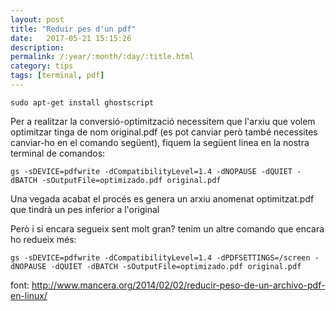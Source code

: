 ```yaml
---
layout: post
title: "Reduir pes d'un pdf"
date:   2017-05-21 15:15:26
description:
permalink: /:year/:month/:day/:title.html
category: tips
tags: [terminal, pdf]
---
```



    sudo apt-get install ghostscript

Per a realitzar la conversió-optimització necessitem que l'arxiu que volem optimitzar tinga de nom original.pdf (es pot canviar però també necessites canviar-ho en el comando següent), fiquem la següent linea en la nostra terminal de comandos:

    gs -sDEVICE=pdfwrite -dCompatibilityLevel=1.4 -dNOPAUSE -dQUIET -dBATCH -sOutputFile=optimizado.pdf original.pdf

Una vegada acabat el procés es genera un arxiu anomenat optimitzat.pdf que tindrà un pes inferior a l'original

Però i si encara segueix sent molt gran? tenim un altre comando que encara ho redueix més:

    gs -sDEVICE=pdfwrite -dCompatibilityLevel=1.4 -dPDFSETTINGS=/screen -dNOPAUSE -dQUIET -dBATCH -sOutputFile=optimizado.pdf original.pdf

font: http://www.mancera.org/2014/02/02/reducir-peso-de-un-archivo-pdf-en-linux/
